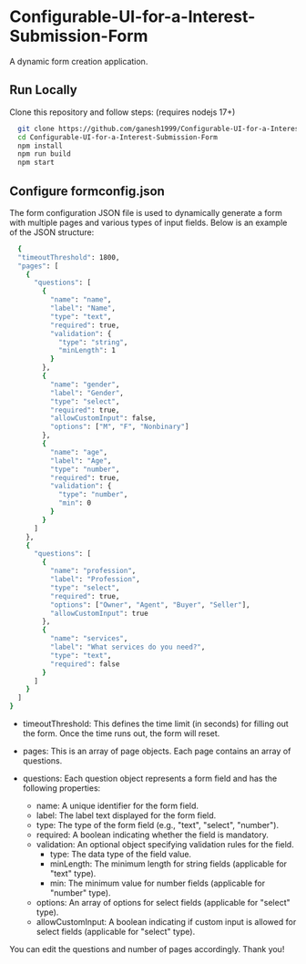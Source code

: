 
# Configurable-UI-for-a-Interest-Submission-Form

A dynamic form creation application.




## Run Locally

Clone this repository and follow steps: (requires nodejs 17+)

```bash
  git clone https://github.com/ganesh1999/Configurable-UI-for-a-Interest-Submission-Form.git
  cd Configurable-UI-for-a-Interest-Submission-Form
  npm install
  npm run build
  npm start
```
    
## Configure formconfig.json

The form configuration JSON file is used to dynamically generate a form with multiple pages and various types of input fields. Below is an example of the JSON structure:

```bash
  {
  "timeoutThreshold": 1800,
  "pages": [
    {
      "questions": [
        {
          "name": "name",
          "label": "Name",
          "type": "text",
          "required": true,
          "validation": {
            "type": "string",
            "minLength": 1
          }
        },
        {
          "name": "gender",
          "label": "Gender",
          "type": "select",
          "required": true,
          "allowCustomInput": false,
          "options": ["M", "F", "Nonbinary"]
        },
        {
          "name": "age",
          "label": "Age",
          "type": "number",
          "required": true,
          "validation": {
            "type": "number",
            "min": 0
          }
        }
      ]
    },
    {
      "questions": [
        {
          "name": "profession",
          "label": "Profession",
          "type": "select",
          "required": true,
          "options": ["Owner", "Agent", "Buyer", "Seller"],
          "allowCustomInput": true
        },
        {
          "name": "services",
          "label": "What services do you need?",
          "type": "text",
          "required": false
        }
      ]
    }
  ]
}

```

- timeoutThreshold: This defines the time limit (in seconds) for filling out the form. Once the time runs out, the form will reset.

- pages: This is an array of page objects. Each page contains an array of questions.

- questions: Each question object represents a form field and has the following properties:

    - name: A unique identifier for the form field.
    - label: The label text displayed for the form field.
    - type: The type of the form field (e.g., "text", "select", "number").
    - required: A boolean indicating whether the field is mandatory.
    - validation: An optional object specifying validation rules for the field.
        - type: The data type of the field value.
        - minLength: The minimum length for string fields (applicable for "text" type).
        - min: The minimum value for number fields (applicable for "number" type).
    - options: An array of options for select fields (applicable for "select" type).
    - allowCustomInput: A boolean indicating if custom input is allowed for select fields (applicable for "select" type).

You can edit the questions and number of pages accordingly.
Thank you!